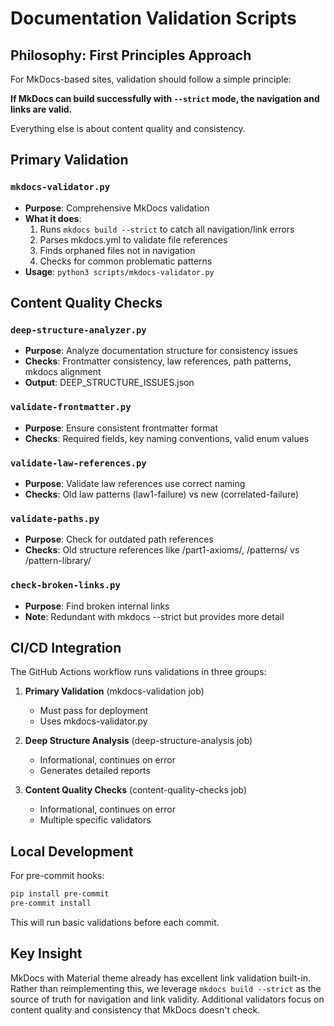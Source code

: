 # Documentation Validation Scripts

## Philosophy: First Principles Approach

For MkDocs-based sites, validation should follow a simple principle:

**If MkDocs can build successfully with `--strict` mode, the navigation and links are valid.**

Everything else is about content quality and consistency.

## Primary Validation

### `mkdocs-validator.py`
- **Purpose**: Comprehensive MkDocs validation
- **What it does**:
  1. Runs `mkdocs build --strict` to catch all navigation/link errors
  2. Parses mkdocs.yml to validate file references
  3. Finds orphaned files not in navigation
  4. Checks for common problematic patterns
- **Usage**: `python3 scripts/mkdocs-validator.py`

## Content Quality Checks

### `deep-structure-analyzer.py`
- **Purpose**: Analyze documentation structure for consistency issues
- **Checks**: Frontmatter consistency, law references, path patterns, mkdocs alignment
- **Output**: DEEP_STRUCTURE_ISSUES.json

### `validate-frontmatter.py`
- **Purpose**: Ensure consistent frontmatter format
- **Checks**: Required fields, key naming conventions, valid enum values

### `validate-law-references.py`
- **Purpose**: Validate law references use correct naming
- **Checks**: Old law patterns (law1-failure) vs new (correlated-failure)

### `validate-paths.py`
- **Purpose**: Check for outdated path references
- **Checks**: Old structure references like /part1-axioms/, /patterns/ vs /pattern-library/

### `check-broken-links.py`
- **Purpose**: Find broken internal links
- **Note**: Redundant with mkdocs --strict but provides more detail

## CI/CD Integration

The GitHub Actions workflow runs validations in three groups:

1. **Primary Validation** (mkdocs-validation job)
   - Must pass for deployment
   - Uses mkdocs-validator.py

2. **Deep Structure Analysis** (deep-structure-analysis job)
   - Informational, continues on error
   - Generates detailed reports

3. **Content Quality Checks** (content-quality-checks job)
   - Informational, continues on error
   - Multiple specific validators

## Local Development

For pre-commit hooks:
```bash
pip install pre-commit
pre-commit install
```

This will run basic validations before each commit.

## Key Insight

MkDocs with Material theme already has excellent link validation built-in. Rather than reimplementing this, we leverage `mkdocs build --strict` as the source of truth for navigation and link validity. Additional validators focus on content quality and consistency that MkDocs doesn't check.